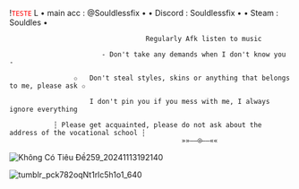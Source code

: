 !<code style='Color : red'>TESTE</code> L
                                     • main acc : @Souldlessfix •
                                     •  Discord : Souldlessfix • 
                                         • Steam : Souldles •
                                
                                      Regularly Afk listen to music
                                      
                           - Don't take any demands when I don't know you -
                           
                    ✩   Don't steal styles, skins or anything that belongs to me, please ask ✩
                    
                        I don't pin you if you mess with me, I always ignore everything
                        
               ┆ Please get acquainted, please do not ask about the address of the vocational school ┆
                                               »»——⍟——««


   ![Không Có Tiêu Đề259_20241113192140](https://github.com/user-attachments/assets/598d59fc-0bab-4b44-8343-23fbbff5b106)

   ![tumblr_pck782oqNt1rlc5h1o1_640](https://github.com/user-attachments/assets/9a8d3966-8bdf-47eb-b684-10eabed0019c)
   
  


